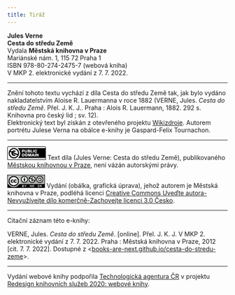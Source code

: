 ```yaml
---
title: Tiráž
---
```


**Jules Verne**  
**Cesta do středu Země**  
Vydala **Městská knihovna v Praze**  
Mariánské nám. 1, 115 72 Praha 1  
ISBN 978-80-274-2475-7 (webová kniha)  
V MKP 2. elektronické vydání z 7. 7. 2022.

***

Znění tohoto textu vychází z díla Cesta do středu Země tak, jak bylo vydáno nakladatelstvím Aloise R. Lauermanna v roce 1882 (VERNE, Jules. _Cesta do středu Země_. Přel. J. K. J.. Praha : Alois R. Lauermann, 1882. 292 s. Knihovna pro český lid ; sv. 12).  
Elektronický text byl získán z otevřeného projektu [Wikizdroje](http://cs.wikipedia.org/wiki/Wikizdroje).
Autorem portrétu Julese Verna na obálce e-knihy je Gaspard-Felix Tournachon.

***

[![](./resources/image005.jpg)](http://creativecommons.org/publicdomain/mark/1.0/deed.cs)
Text díla (Jules Verne: Cesta do středu Země), publikovaného [Městskou knihovnou v Praze](http://www.mlp.cz/), není vázán autorskými právy.

[![](./resources/image006.jpg)](http://creativecommons.org/licenses/by-nc-sa/3.0/cz/)
Vydání (obálka, grafická úprava), jehož autorem je Městská knihovna v Praze, podléhá licenci [Creative Commons Uveďte autora-Nevyužívejte dílo komerčně-Zachovejte licenci 3.0 Česko](http://creativecommons.org/licenses/by-nc-sa/3.0/cz/).

***

Citační záznam této e-knihy:

VERNE, Jules. _Cesta do středu Země_. \[online\]. Přel. J. K. J. V MKP 2. elektronické vydání z 7. 7. 2022. Praha : Městská knihovna v Praze, 2012 \[cit. 7. 7. 2022]. Dostupné z <[books-are-next.github.io/cesta-do-stredu-zeme](https://books-are-next.github.io/cesta-do-stredu-zeme/)>.

***

Vydání webové knihy podpořila [Technologická agentura ČR](https://www.tacr.cz/) v projektu [Redesign knihovních služeb 2020: webové knihy](https://starfos.tacr.cz/cs/project/TL04000391).